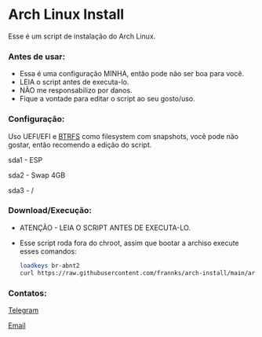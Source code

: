 # Arch Linux Install

Esse é um script de instalação do Arch Linux.

### Antes de usar:

- Essa é uma configuração MINHA, então pode não ser boa para você.
- LEIA o script antes de executa-lo.
- NÃO me responsabilizo por danos.
- Fique a vontade para editar o script ao seu gosto/uso.

### Configuração:

Uso UEFI/EFI e [BTRFS](https://wiki.archlinux.org/title/btrfs) como filesystem com snapshots, você pode não gostar, então recomendo a edição do script.

sda1 - ESP

sda2 - Swap 4GB

sda3 - /

### Download/Execução:

- ATENÇÃO - LEIA O SCRIPT ANTES DE EXECUTA-LO.

- Esse script roda fora do chroot, assim que bootar a archiso execute esses comandos:

  ```sh
  loadkeys br-abnt2
  curl https://raw.githubusercontent.com/frannks/arch-install/main/arch-install.sh |bash
  ```

  

### Contatos:

[Telegram](https://t.me/FranklinTech)

[Email](mailto:fraank@riseup.net)
